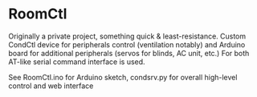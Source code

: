 RoomCtl
=======
Originally a private project, something quick & least-resistance.
Custom CondCtl device for peripherals control (ventilation notably)
 and Arduino board for additional peripherals (servos for blinds, AC unit, etc.)
 For both AT-like serial command interface is used.

See RoomCtl.ino for Arduino sketch, condsrv.py for overall high-level control and web interface
